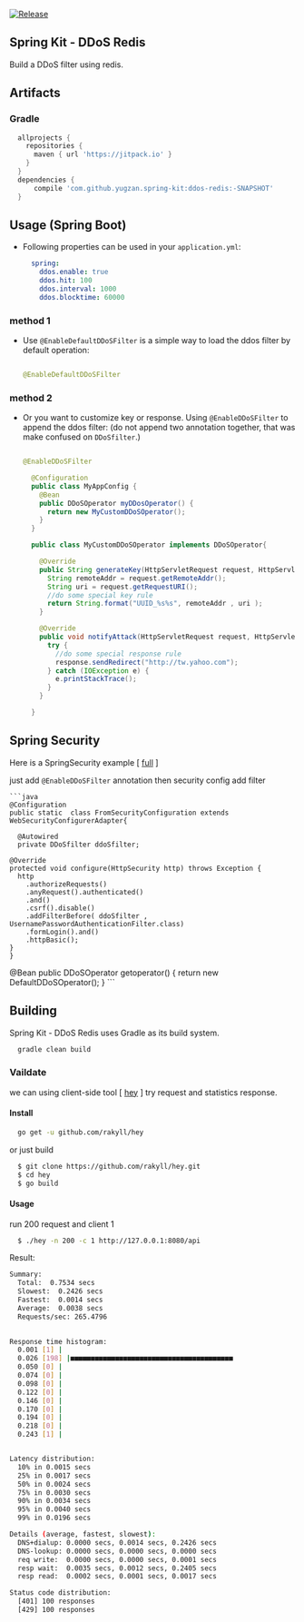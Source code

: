 [![Release](https://jitpack.io/v/yugzan/spring-kit.svg)](https://jitpack.io/#yugzan/spring-kit)

Spring Kit - DDoS Redis 
--------------------
Build a DDoS filter using redis.


## Artifacts

### Gradle

```gradle
  allprojects {
    repositories {
      maven { url 'https://jitpack.io' }
    }
  }
  dependencies {
      compile 'com.github.yugzan.spring-kit:ddos-redis:-SNAPSHOT'
  }
```


## Usage (Spring Boot)

* Following properties can be used in your `application.yml`:

    ```yml
      spring:
        ddos.enable: true
        ddos.hit: 100
        ddos.interval: 1000
        ddos.blocktime: 60000
    ```
###  method 1
* Use `@EnableDefaultDDoSFilter` is a simple way to load the ddos filter by default operation:

    ```java
    
    @EnableDefaultDDoSFilter
    
    ```

###  method 2
* Or you want to customize key or response. Using `@EnableDDoSFilter` to append the ddos filter:
(do not append two annotation together, that was make confused on `DDoSfilter`.)


    ```java
    
    @EnableDDoSFilter
    
    ```

    ```java
      @Configuration
      public class MyAppConfig {
        @Bean
        public DDoSOperator myDDosOperator() {
          return new MyCustomDDoSOperator();
        }
      }
    ```
    ```java
      public class MyCustomDDoSOperator implements DDoSOperator{

        @Override
        public String generateKey(HttpServletRequest request, HttpServletResponse response, RedisTemplate<String, Long> redis) {
          String remoteAddr = request.getRemoteAddr();
          String uri = request.getRequestURI();
          //do some special key rule
          return String.format("UUID_%s%s", remoteAddr , uri );
        }

        @Override
        public void notifyAttack(HttpServletRequest request, HttpServletResponse response, String key, RedisTemplate<String, Long> redis) {
          try {
            //do some special response rule
            response.sendRedirect("http://tw.yahoo.com");
          } catch (IOException e) {
            e.printStackTrace();
          }
        }

      }
    ```

## Spring Security

Here is a SpringSecurity example [ [full](https://github.com/yugzan/spring-kit/tree/master/test-modular) ]

just add `@EnableDDoSFilter` annotation then security config add filter

    ```java
    @Configuration
    public static  class FromSecurityConfiguration extends WebSecurityConfigurerAdapter{
      
      @Autowired
      private DDoSfilter ddoSfilter;

    @Override
    protected void configure(HttpSecurity http) throws Exception {
      http
        .authorizeRequests()
        .anyRequest().authenticated()
        .and()
        .csrf().disable()
        .addFilterBefore( ddoSfilter , UsernamePasswordAuthenticationFilter.class)
        .formLogin().and()
        .httpBasic();
    }
    }

  @Bean
  public DDoSOperator getoperator() {
    return new DefaultDDoSOperator();
  }
    ```


## Building

Spring Kit - DDoS Redis  uses Gradle as its build system. 

```bash
  gradle clean build
```

### Vaildate

we can using client-side tool [ [hey](https://github.com/rakyll/hey) ] try request and statistics response.

#### Install 

```bash
  go get -u github.com/rakyll/hey
```
or  just build 
```bash
  $ git clone https://github.com/rakyll/hey.git
  $ cd hey
  $ go build
```

#### Usage

run 200 request and client 1

```bash
  $ ./hey -n 200 -c 1 http://127.0.0.1:8080/api
```

Result:

```bash
Summary:
  Total:  0.7534 secs
  Slowest:  0.2426 secs
  Fastest:  0.0014 secs
  Average:  0.0038 secs
  Requests/sec: 265.4796
  

Response time histogram:
  0.001 [1] |
  0.026 [198] |■■■■■■■■■■■■■■■■■■■■■■■■■■■■■■■■■■■■■■■■
  0.050 [0] |
  0.074 [0] |
  0.098 [0] |
  0.122 [0] |
  0.146 [0] |
  0.170 [0] |
  0.194 [0] |
  0.218 [0] |
  0.243 [1] |


Latency distribution:
  10% in 0.0015 secs
  25% in 0.0017 secs
  50% in 0.0024 secs
  75% in 0.0030 secs
  90% in 0.0034 secs
  95% in 0.0040 secs
  99% in 0.0196 secs

Details (average, fastest, slowest):
  DNS+dialup: 0.0000 secs, 0.0014 secs, 0.2426 secs
  DNS-lookup: 0.0000 secs, 0.0000 secs, 0.0000 secs
  req write:  0.0000 secs, 0.0000 secs, 0.0001 secs
  resp wait:  0.0035 secs, 0.0012 secs, 0.2405 secs
  resp read:  0.0002 secs, 0.0001 secs, 0.0017 secs

Status code distribution:
  [401] 100 responses
  [429] 100 responses


```